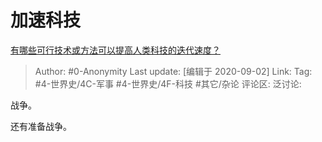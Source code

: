 # 加速科技
[有哪些可行技术或方法可以提高人类科技的迭代速度？](https://www.zhihu.com/question/419047363/answer/1449896797)

> Author: #0-Anonymity
> Last update: [编辑于 2020-09-02]
> Link:
> Tag: #4-世界史/4C-军事 #4-世界史/4F-科技 #其它/杂论
> 评论区:
> 泛讨论:

战争。

还有准备战争。
